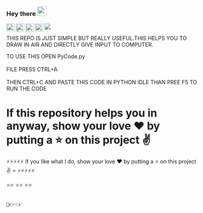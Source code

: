 ### Hey there <img src="https://media.giphy.com/media/hvRJCLFzcasrR4ia7z/giphy.gif" width="25px">
<a href="https://discord.com/channels/@me">
    <img align="left" alt="Himanshu's Discord" width="22px" src="https://raw.githubusercontent.com/peterthehan/peterthehan/master/assets/discord.svg" />
  </a>
  <a href="--------------------">
    <img align="left" alt=" | Twitter" width="22px" src="https://raw.githubusercontent.com/peterthehan/peterthehan/master/assets/twitter.svg" />
  </a>
  <a href="https://www.linkedin.com/in/himanshu-rathore-537885202/">
    <img align="left" alt="Himanshu's LinkedIN" width="22px" src="https://raw.githubusercontent.com/peterthehan/peterthehan/master/assets/linkedin.svg" />
  </a>
  <a href="https://open.spotify.com/user/31zeqffddar3axjbc4koafautcgq?si=y-OSp3gSRcSjPhdb7T5Fgw">
    <img align="left" alt="Himanshu's Spotify" width="22px" src="https://raw.githubusercontent.com/peterthehan/peterthehan/master/assets/spotify.svg" />
  </a>

  ![](http://estruyf-github.azurewebsites.net/api/VisitorHit?user=heyhimansh&repo=github-visitors-badge&countColorcountColor&countColor=%237B1E7A)


THIS REPO IS JUST SIMPLE BUT REALLY USEFUL.THIS HELPS YOU TO DRAW IN AIR AND DIRECTLY GIVE INPUT TO COMPUTER.

TO USE THIS OPEN PyCode.py
<br/>
<br/>
FILE PRESS CTRL+A 
<br/>
<br/>
THEN CTRL+C AND PASTE THIS CODE IN PYTHON IDLE THAN PREE F5 TO RUN THE CODE

# If this repository helps you in anyway, show your love :heart: by putting a :star: on this project :v:
⚡⚡⚡⚡⚡        If you like what I do, show your love :heart: by putting a :star: on this project :v: ⭐     ⚡⚡⚡⚡⚡

⭐⭐  ⭐⭐  ⭐⭐

                      
                       
                                                                                                                                   🥺👉👈
                                                
